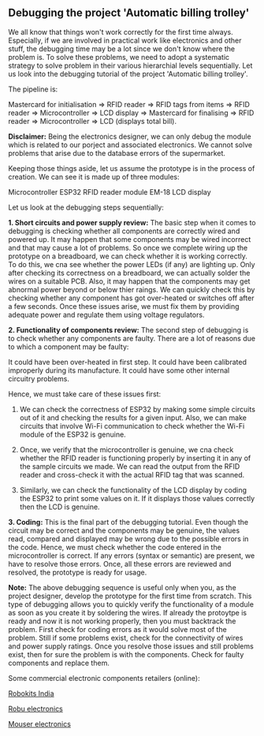 ## Debugging the project 'Automatic billing trolley'

We all know that things won't work correctly for the first time always. Especially, if we are involved in practical work like electronics and other stuff, the debugging time may be a lot since we don't know where the problem is. To solve these problems, we need to adopt a systematic strategy to solve problem in their various hierarchial levels sequentially. Let us look into the debugging tutorial of the project 'Automatic billing trolley'.

The pipeline is:

Mastercard for initialisation => RFID reader => RFID tags from items => RFID reader => Microcontroller => LCD display => Mastercard for finalising => RFID reader => Microcontroller => LCD (displays total bill).

__Disclaimer:__
Being the electronics designer, we can only debug the module which is related to our porject and associated electronics. We cannot solve problems that arise due to the database errors of the supermarket. 

Keeping those things aside, let us assume the prototype is in the process of creation. We can see it is made up of three modules:

Microcontroller ESP32
RFID reader module EM-18
LCD display

Let us look at the debugging steps sequentially:

__1. Short circuits and power supply review:__
The basic step when it comes to debugging is checking whether all components are correctly wired and powered up. It may happen that some components may be wired incorrect and that may cause a lot of problems. So once we complete wiring up the prototype on a breadboard, we can check whether it is working correctly. To do this, we cna see whether the power LEDs (if any) are lighting up.  Only after checking its correctness on a breadboard, we can actually solder the wires on a suitable PCB. Also, it may happen that the components may get abnormal power beyond or below thier raings. We can quickly check this by checking whether any component has got over-heated or switches off after a few seconds. Once these issues arise, we must fix them by providing adequate power and regulate them using voltage regulators.

__2. Functionality of components review:__
The second step of debugging is to check whether any components are faulty. There are a lot of reasons due to which a component may be faulty:

It could have been over-heated in first step.
It could have been calibrated improperly during its manufacture.
It could have some other internal circuitry problems.

Hence, we must take care of these issues first:

1. We can check the correctness of ESP32 by making some simple circuits out of it and checking the results for a given input.
   Also, we can make circuits that involve Wi-Fi communication to check whether the Wi-Fi module of the ESP32 is genuine.
   
2. Once, we verify that the microcontroller is genuine, we cna check whether the RFID reader is functioning properly by inserting it in    any of the sample circuits we made. We can read the output from the RFID reader and cross-check it with the actual RFID tag that was    scanned.

3. Similarly, we can check the functionality of the LCD display by coding the ESP32 to print some values on it. If it displays those        values correctly then the LCD is genuine.

__3. Coding:__
This is the final part of the debugging tutorial. Even though the circuit may be correct and the components may be genuine, the values read, compared and displayed may be wrong due to the possible errors in the code. Hence, we must check whether the code entered in the microcontroller is correct. If any errors (syntax or semantic) are present, we have to resolve those errors. Once, all these errors are reviewed and resolved, the prototype is ready for usage.

__Note:__ The above debugging sequence is useful only when you, as the project designer, develop the prototype for the first time from scratch. This type of debugging allows you to quickly verify the functionality of a module as soon as you create it by soldering the wires. If already the protoytpe is ready and now it is not working properly, then you must backtrack the problem. First check for coding errors as it would solve most of the problem. Still if some problems exist, check for the connectivity of wires and power supply ratings. Once you resolve those issues and still problems exist, then for sure the problem is with the components. Check for faulty components and replace them.

Some commercial electronic components retailers (online):

[Robokits India](https://robokits.co.in/)

[Robu electronics](https://robu.in/product-category/electronic-components/)

[Mouser electronics](https://www.mouser.in/)
